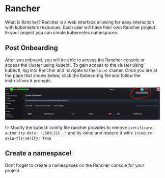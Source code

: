 # Rancher

What is Rancher? Rancher is a web interface allowing for easy interaction with kubernete's resources. Each user will have their own Rancher project. In your project you can create kubernetes namespaces.

## Post Onboarding

After you onboard, you will be able to access the Rancher console or access the cluster using kubectl. To gain access to the cluster using kubectl, log into Rancher and navigate to the `local` cluster. Once you are at the page that shows below, click the Kubeconfig file and follow the instructions it prompts.

![dashboard](../_media/dash.png)

!> Modify the kubectl config file rancher provides to remove `certificate-authority-data: "LS0tLS1C.."` and its value and replace it with: `insecure-skip-tls-verify: true`

## Create a namespace!

Dont forget to create a namespaces on the Rancher console for your project.

